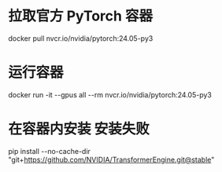 # 拉取官方 PyTorch 容器
docker pull nvcr.io/nvidia/pytorch:24.05-py3

# 运行容器
docker run -it --gpus all --rm nvcr.io/nvidia/pytorch:24.05-py3

# 在容器内安装  安装失败
pip install --no-cache-dir "git+https://github.com/NVIDIA/TransformerEngine.git@stable"

